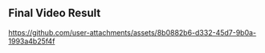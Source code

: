 ## Final Video Result

https://github.com/user-attachments/assets/8b0882b6-d332-45d7-9b0a-1993a4b25f4f
